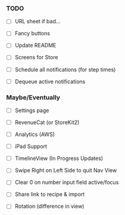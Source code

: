 ### TODO
- [ ] URL sheet if bad...
- [ ] Fancy buttons

- [ ] Update README
- [ ] Screens for Store

- [ ] Schedule all notifications (for step times)
- [ ] Dequeue active notifications

### Maybe/Eventually
- [ ] Settings page
- [ ] RevenueCat (or StoreKit2)
- [ ] Analytics (AWS)
- [ ] iPad Support

- [ ] TimelineView (In Progress Updates)
- [ ] Swipe Right on Left Side to quit Nav View
- [ ] Clear 0 on number input field active/focus
- [ ] Share link to recipe & import
- [ ] Rotation (difference in view)


